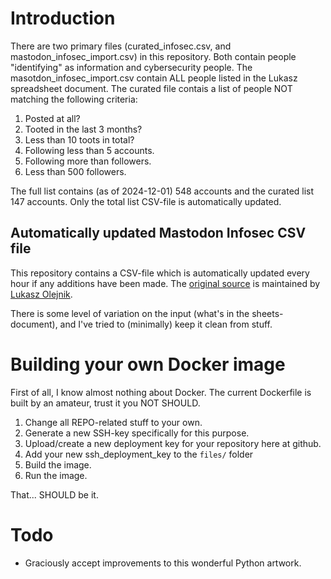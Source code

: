 # Introduction
There are two primary files (curated_infosec.csv, and mastodon_infosec_import.csv) in this repository. Both contain people "identifying" as information and cybersecurity people. The masotdon_infosec_import.csv contain ALL people listed in the Lukasz spreadsheet document. The curated file contais a list of people NOT matching the following criteria:

1. Posted at all?
2. Tooted in the last 3 months?
3. Less than 10 toots in total?
4. Following less than 5 accounts.
5. Following more than followers.
6. Less than 500 followers.

The full list contains (as of 2024-12-01) 548 accounts and the curated list 147 accounts. Only the total list CSV-file is automatically updated.

## Automatically updated Mastodon Infosec CSV file
This repository contains a CSV-file which is automatically updated every hour if any additions have been made. The [original source](https://docs.google.com/spreadsheets/d/1t13k5_cNhP9_TgoUmqDZk2ROkWkF6Bg3O5269vKIqWw/view) is maintained by [Lukasz Olejnik](https://mastodon.social/@LukaszOlejnik).

There is some level of variation on the input (what's in the sheets-document), and I've tried to (minimally) keep it clean from stuff.

# Building your own Docker image

First of all, I know almost nothing about Docker. The current Dockerfile is built by an amateur, trust it you NOT SHOULD.

1. Change all REPO-related stuff to your own.
2. Generate a new SSH-key specifically for this purpose.
3. Upload/create a new deployment key for your repository here at github.
4. Add your new ssh_deployment_key to the `files/` folder
5. Build the image.
6. Run the image.

That... SHOULD be it.

# Todo
- Graciously accept improvements to this wonderful Python artwork.
